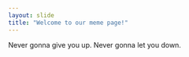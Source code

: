 ```yaml
---
layout: slide
title: "Welcome to our meme page!"
---
```

Never gonna give you up.
Never gonna let you down.
